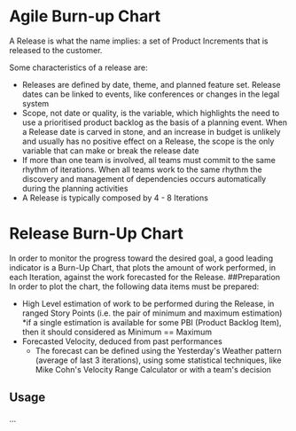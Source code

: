 # Agile Burn-up Chart

A Release is what the name implies: a set of Product Increments that is released to the customer.

Some characteristics of a release are:

*  Releases are defined by date, theme, and planned feature set. Release dates can be linked to events, like conferences or changes in the legal system
* Scope, not date or quality, is the variable, which highlights the need to use a prioritised product backlog as the basis of a planning event. When a Release date is carved in stone, and an increase in budget is unlikely and usually has no positive effect on a Release, the scope is the only variable that can make or break the release date
* If more than one team is involved, all teams must commit to the same rhythm of iterations. When all teams work to the same rhythm the discovery and management of dependencies occurs automatically during the planning activities
* A Release is typically composed by 4 - 8 Iterations

# Release Burn-Up Chart
In order to monitor the progress toward the desired goal, a good leading indicator is a Burn-Up Chart, that plots the amount of work performed, in each Iteration, against the work forecasted for the Release.
##Preparation
In order to plot the chart, the following data items must be prepared:

 * High Level estimation of work to be performed during the Release, in ranged Story Points (i.e. the pair of minimum and maximum estimation)
  *if a single estimation is available for some PBI (Product Backlog Item), then it should considered as Minimum == Maximum
* Forecasted Velocity, deduced from past performances
  * The forecast can be defined using the Yesterday's Weather pattern (average of last 3 iterations), using some statistical techniques, like Mike Cohn's Velocity Range Calculator or with a team's decision
 
## Usage
...

